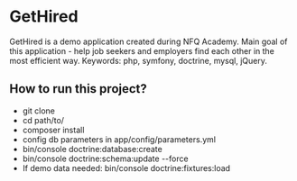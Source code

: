 GetHired
========================
GetHired is a demo application created during NFQ Academy. 
Main goal of this application - help job seekers and employers 
find each other in the most efficient way.
Keywords: php, symfony, doctrine, mysql, jQuery.

How to run this project?
--------------
  * git clone <project>
  * cd path/to/<project>
  * composer install 
  * config db parameters in app/config/parameters.yml
  * bin/console doctrine:database:create
  * bin/console doctrine:schema:update --force
  * If demo data needed: bin/console doctrine:fixtures:load